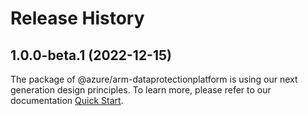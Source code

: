 # Release History
    
## 1.0.0-beta.1 (2022-12-15)

The package of @azure/arm-dataprotectionplatform is using our next generation design principles. To learn more, please refer to our documentation [Quick Start](https://aka.ms/js-track2-quickstart).
